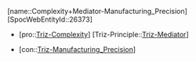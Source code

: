 ﻿---
type: TrizContradiction
aliases:
- Complexity+Mediator-Manufacturing_Precision
license: CC BY-SA 4.0
copyright: https://github.com/SpocWeb
IsDeleted: false
IsReadOnly: false
Confidential: public
tags: 
- Triz/Contradiction
---
[name::Complexity+Mediator-Manufacturing_Precision]
[SpocWebEntityId::26373]
+ [pro::[Triz-Complexity](tech/Triz/Parameter/Triz-Complexity.md)]
[Triz-Principle::[Triz-Mediator](tech/Triz/Principle/Triz-Mediator.md)]
- [con::[Triz-Manufacturing_Precision](tech/Triz/Parameter/Triz-Manufacturing_Precision.md)]

